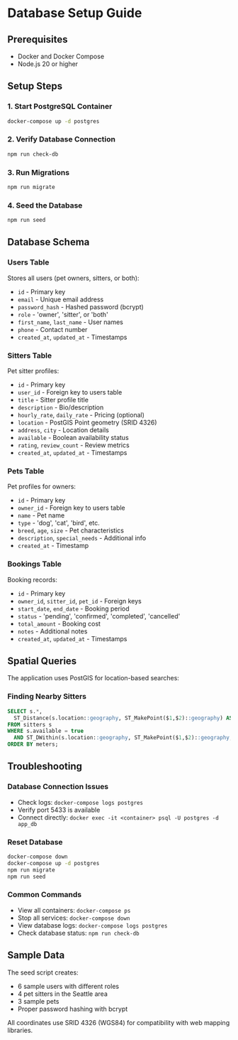 # Database Setup Guide

## Prerequisites
- Docker and Docker Compose
- Node.js 20 or higher

## Setup Steps

### 1. Start PostgreSQL Container
```bash
docker-compose up -d postgres
```

### 2. Verify Database Connection
```bash
npm run check-db
```

### 3. Run Migrations
```bash
npm run migrate
```

### 4. Seed the Database
```bash
npm run seed
```

## Database Schema

### Users Table
Stores all users (pet owners, sitters, or both):
- `id` - Primary key
- `email` - Unique email address
- `password_hash` - Hashed password (bcrypt)
- `role` - 'owner', 'sitter', or 'both'
- `first_name`, `last_name` - User names
- `phone` - Contact number
- `created_at`, `updated_at` - Timestamps

### Sitters Table
Pet sitter profiles:
- `id` - Primary key
- `user_id` - Foreign key to users table
- `title` - Sitter profile title
- `description` - Bio/description
- `hourly_rate`, `daily_rate` - Pricing (optional)
- `location` - PostGIS Point geometry (SRID 4326)
- `address`, `city` - Location details
- `available` - Boolean availability status
- `rating`, `review_count` - Review metrics
- `created_at`, `updated_at` - Timestamps

### Pets Table
Pet profiles for owners:
- `id` - Primary key
- `owner_id` - Foreign key to users table
- `name` - Pet name
- `type` - 'dog', 'cat', 'bird', etc.
- `breed`, `age`, `size` - Pet characteristics
- `description`, `special_needs` - Additional info
- `created_at` - Timestamp

### Bookings Table
Booking records:
- `id` - Primary key
- `owner_id`, `sitter_id`, `pet_id` - Foreign keys
- `start_date`, `end_date` - Booking period
- `status` - 'pending', 'confirmed', 'completed', 'cancelled'
- `total_amount` - Booking cost
- `notes` - Additional notes
- `created_at`, `updated_at` - Timestamps

## Spatial Queries

The application uses PostGIS for location-based searches:

### Finding Nearby Sitters
```sql
SELECT s.*, 
  ST_Distance(s.location::geography, ST_MakePoint($1,$2)::geography) AS meters
FROM sitters s
WHERE s.available = true 
  AND ST_DWithin(s.location::geography, ST_MakePoint($1,$2)::geography, $3*1000)
ORDER BY meters;
```

## Troubleshooting

### Database Connection Issues
- Check logs: `docker-compose logs postgres`
- Verify port 5433 is available 
- Connect directly: `docker exec -it <container> psql -U postgres -d app_db`

### Reset Database
```bash
docker-compose down
docker-compose up -d postgres
npm run migrate
npm run seed
```

### Common Commands
- View all containers: `docker-compose ps`
- Stop all services: `docker-compose down`
- View database logs: `docker-compose logs postgres`
- Check database status: `npm run check-db`

## Sample Data

The seed script creates:
- 6 sample users with different roles
- 4 pet sitters in the Seattle area
- 3 sample pets
- Proper password hashing with bcrypt

All coordinates use SRID 4326 (WGS84) for compatibility with web mapping libraries.